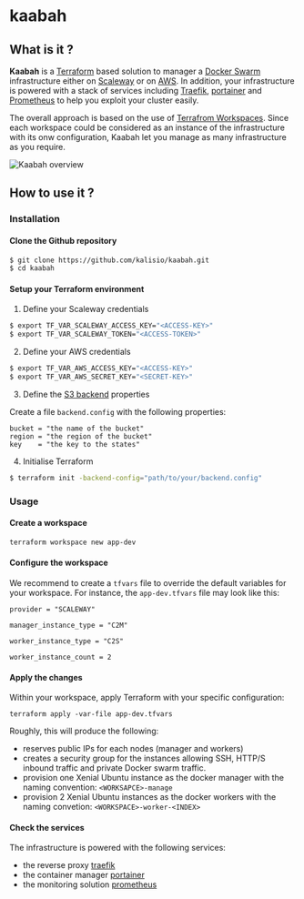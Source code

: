 # kaabah

## What is it ?

<b>Kaabah</b> is a [Terraform](https://www.terraform.io/) based solution to manager a [Docker Swarm](https://docs.docker.com/engine/swarm/) infrastructure either on [Scaleway](https://www.scaleway.com/) or on [AWS](https://aws.amazon.com). In addition, your infrastructure is powered with a stack of services including [Traefik](https://traefik.io/), [portainer](https://portainer.io/) and [Prometheus](https://prometheus.io/) to help you exploit your cluster easily.

The overall approach is based on the use of [Terrafrom Workspaces](https://www.terraform.io/docs/enterprise/guides/recommended-practices/part1.html#the-recommended-terraform-workspace-structure). Since each workspace could be considered as an instance of the infrastructure with its onw configuration, Kaabah let you manage as many infrastructure as you require.

![Kaabah overview](/assets/kaabah-overview.png)

## How to use it ?

### Installation

#### Clone the Github repository

```bash
$ git clone https://github.com/kalisio/kaabah.git
$ cd kaabah
```

#### Setup your Terraform environment

1. Define your Scaleway credentials

```bash
$ export TF_VAR_SCALEWAY_ACCESS_KEY="<ACCESS-KEY>"
$ export TF_VAR_SCALEWAY_TOKEN="<ACCESS-TOKEN>" 
```

2. Define your AWS credentials

```bash
$ export TF_VAR_AWS_ACCESS_KEY="<ACCESS-KEY>"
$ export TF_VAR_AWS_SECRET_KEY="<SECRET-KEY>" 
```

3. Define the [S3 backend](https://www.terraform.io/docs/backends/types/s3.html) properties 

Create a file `backend.config` with the following properties:
```
bucket = "the name of the bucket"
region = "the region of the bucket"
key    = "the key to the states"
```

4. Initialise Terraform

```bash
$ terraform init -backend-config="path/to/your/backend.config"
```


### Usage

#### Create a workspace

```bash
terraform workspace new app-dev
```

#### Configure the workspace

We recommend to create a `tfvars` file to override the default variables for your workspace. For instance, the `app-dev.tfvars` file may look like this:

```
provider = "SCALEWAY"

manager_instance_type = "C2M"

worker_instance_type = "C2S"

worker_instance_count = 2
```

#### Apply the changes

Within your workspace, apply Terraform with your specific configuration:

```
terraform apply -var-file app-dev.tfvars
```

Roughly, this will produce the following:
* reserves public IPs for each nodes (manager and workers)
* creates a security group for the instances allowing SSH, HTTP/S inbound traffic and private Docker swarm traffic.
* provision one Xenial Ubuntu instance as the docker manager with the naming convention:  `<WORKSAPCE>-manage`
* provision 2 Xenial Ubuntu instances as the docker workers with the naming convetion: `<WORKSPACE>-worker-<INDEX>`

#### Check the services

The infrastructure is powered with the following services:
* the reverse proxy [traefik](https://docs.traefik.io)
* the container manager [portainer](https://portainer.readthedocs.io) 
* the monitoring solution [prometheus](https://prometheus.io) 



